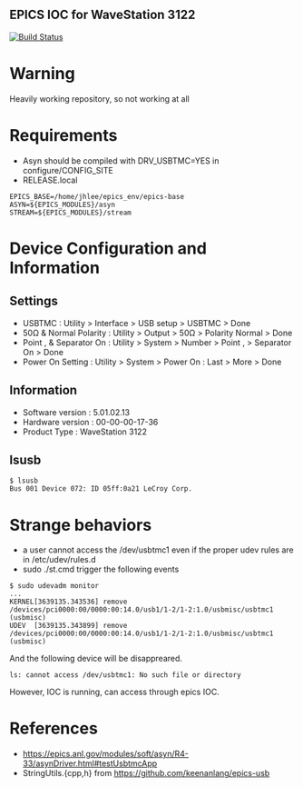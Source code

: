 EPICS IOC for WaveStation 3122
---
[![Build Status](https://travis-ci.org/jeonghanlee/lecroy_ws3122.svg?branch=master)](https://travis-ci.org/jeonghanlee/lecroy_ws3122)

# Warning

Heavily working repository, so not working at all

# Requirements

* Asyn should be compiled with DRV_USBTMC=YES in configure/CONFIG_SITE
* RELEASE.local
```
EPICS_BASE=/home/jhlee/epics_env/epics-base
ASYN=${EPICS_MODULES}/asyn
STREAM=${EPICS_MODULES}/stream
```

# Device Configuration and Information
## Settings
* USBTMC :  Utility > Interface > USB setup > USBTMC > Done
* 50Ω & Normal Polarity : Utility > Output >  50Ω > Polarity Normal > Done
* Point , & Separator On : Utility > System > Number > Point , > Separator On > Done
* Power On Setting : Utility > System > Power On : Last > More > Done
## Information
* Software version : 5.01.02.13
* Hardware version : 00-00-00-17-36
* Product Type : WaveStation 3122

## lsusb
```
$ lsusb 
Bus 001 Device 072: ID 05ff:0a21 LeCroy Corp.
```

# Strange behaviors
* a user cannot access the /dev/usbtmc1 even if the proper udev rules are in /etc/udev/rules.d
* sudo ./st.cmd trigger the following events
```
$ sudo udevadm monitor
...
KERNEL[3639135.343536] remove   /devices/pci0000:00/0000:00:14.0/usb1/1-2/1-2:1.0/usbmisc/usbtmc1 (usbmisc)
UDEV  [3639135.343899] remove   /devices/pci0000:00/0000:00:14.0/usb1/1-2/1-2:1.0/usbmisc/usbtmc1 (usbmisc)

```
And the following device will be disappreared.
```
ls: cannot access /dev/usbtmc1: No such file or directory
```

However, IOC is running, can access through epics IOC. 

# References
* https://epics.anl.gov/modules/soft/asyn/R4-33/asynDriver.html#testUsbtmcApp
* StringUtils.{cpp,h} from https://github.com/keenanlang/epics-usb
